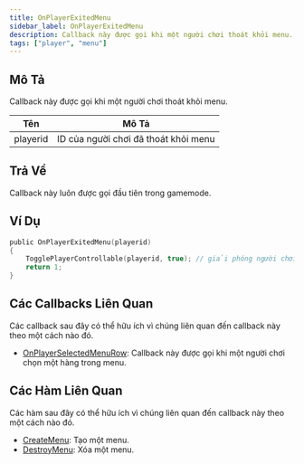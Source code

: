 ```yaml
---
title: OnPlayerExitedMenu
sidebar_label: OnPlayerExitedMenu
description: Callback này được gọi khi một người chơi thoát khỏi menu.
tags: ["player", "menu"]
---
```


## Mô Tả

Callback này được gọi khi một người chơi thoát khỏi menu.

| Tên        | Mô Tả                                    |
| ---------- | ---------------------------------------- |
| playerid   | ID của người chơi đã thoát khỏi menu     |

## Trả Về

Callback này luôn được gọi đầu tiên trong gamemode.

## Ví Dụ

```c
public OnPlayerExitedMenu(playerid)
{
    TogglePlayerControllable(playerid, true); // giải phóng người chơi khi họ thoát khỏi menu
    return 1;
}
```

## Các Callbacks Liên Quan

Các callback sau đây có thể hữu ích vì chúng liên quan đến callback này theo một cách nào đó.

- [OnPlayerSelectedMenuRow](OnPlayerSelectedMenuRow): Callback này được gọi khi một người chơi chọn một hàng trong menu.

## Các Hàm Liên Quan

Các hàm sau đây có thể hữu ích vì chúng liên quan đến callback này theo một cách nào đó.

- [CreateMenu](../functions/CreateMenu): Tạo một menu.
- [DestroyMenu](../functions/DestroyMenu): Xóa một menu.